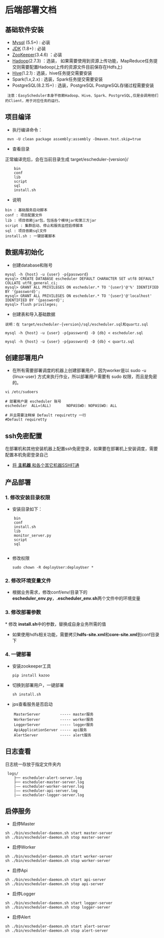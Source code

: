 # 后端部署文档


## 基础软件安装

 * [Mysql](https://blog.csdn.net/u011886447/article/details/79796802) (5.5+) :  必装
 * [JDK](https://www.oracle.com/technetwork/java/javase/downloads/index.html) (1.8+) :  必装
 * [ZooKeeper](https://www.jianshu.com/p/de90172ea680)(3.4.6) ：必装 
 * [Hadoop](https://blog.csdn.net/Evankaka/article/details/51612437)(2.7.3) ：选装， 如果需要使用到资源上传功能，MapReduce任务提交则需要配置Hadoop(上传的资源文件目前保存在Hdfs上)
 * [Hive](https://staroon.pro/2017/12/09/HiveInstall/)(1.2.1) :  选装，hive任务提交需要安装
 * Spark(1.x,2.x) : 选装，Spark任务提交需要安装
 * PostgreSQL(8.2.15+) : 选装，PostgreSQL PostgreSQL存储过程需要安装
 
```
 注意：EasyScheduler本身不依赖Hadoop、Hive、Spark、PostgreSQL,仅是会调用他们的Client，用于对应任务的运行。
```

## 项目编译

* 执行编译命令：

```
 mvn -U clean package assembly:assembly -Dmaven.test.skip=true
```

* 查看目录

正常编译完后，会在当前目录生成 target/escheduler-{version}/

```
    bin
    conf
    lib
    script
    sql
    install.sh
```

- 说明

```
bin : 基础服务启动脚本
conf : 项目配置文件
lib : 项目依赖jar包，包括各个模块jar和第三方jar
script : 集群启动、停止和服务监控启停脚本
sql : 项目依赖sql文件
install.sh : 一键部署脚本
```

  

## 数据库初始化

* 创建database和账号

``` 
mysql -h {host} -u {user} -p{password}
mysql> CREATE DATABASE escheduler DEFAULT CHARACTER SET utf8 DEFAULT COLLATE utf8_general_ci;
mysql> GRANT ALL PRIVILEGES ON escheduler.* TO '{user}'@'%' IDENTIFIED BY '{password}';
mysql> GRANT ALL PRIVILEGES ON escheduler.* TO '{user}'@'localhost' IDENTIFIED BY '{password}';
mysql> flush privileges;
```

* 创建表和导入基础数据

```
说明：在 target/escheduler-{version}/sql/escheduler.sql和quartz.sql

mysql -h {host} -u {user} -p{password} -D {db} < escheduler.sql

mysql -h {host} -u {user} -p{password} -D {db} < quartz.sql
```


## 创建部署用户

- 在所有需要部署调度的机器上创建部署用户，因为worker是以 sudo -u {linux-user} 方式来执行作业，所以部署用户需要有 sudo 权限，而且是免密的。

```部署账号
vi /etc/sudoers

# 部署用户是 escheduler 账号
escheduler  ALL=(ALL)       NOPASSWD: NOPASSWD: ALL

# 并且需要注释掉 Default requiretty 一行
#Default requiretty
```

## ssh免密配置
 在部署机和其他安装机器上配置ssh免密登录，如果要在部署机上安装调度，需要配置本机免密登录自己
 
- [将 **主机器** 和各个其它机器SSH打通](http://geek.analysys.cn/topic/113)

## 产品部署

### 1. 修改安装目录权限

- 安装目录如下：

```
    bin
    conf
    install.sh
    lib
    monitor_server.py
    script
    sql
    
```
- 修改权限

    `sudo chown -R deployUser:deployUser *`

### 2. 修改环境变量文件

- 根据业务需求，修改conf/env/目录下的**escheduler_env.py**，**.escheduler_env.sh**两个文件中的环境变量

### 3. 修改部署参数

​* 修改 **install.sh**中的参数，替换成自身业务所需的值

* 如果使用hdfs相关功能，需要拷贝**hdfs-site.xml**和**core-site.xml**到conf目录下

### 4. 一键部署

- 安装zookeeper工具 

   `pip install kazoo`

- 切换到部署用户，一键部署

    `sh install.sh` 

- jps查看服务是否启动

```aidl
    MasterServer         ----- master服务
    WorkerServer         ----- worker服务
    LoggerServer         ----- logger服务
    ApiApplicationServer ----- api服务
    AlertServer          ----- alert服务
```

## 日志查看
日志统一存放于指定文件夹内

```日志路径
 logs/
    ├── escheduler-alert-server.log
    ├── escheduler-master-server.log
    |—— escheduler-worker-server.log
    |—— escheduler-api-server.log
    |—— escheduler-logger-server.log
```
    
## 启停服务

* 启停Master

```启动master
sh ./bin/escheduler-daemon.sh start master-server
sh ./bin/escheduler-daemon.sh stop master-server
```

* 启停Worker

```
sh ./bin/escheduler-daemon.sh start worker-server
sh ./bin/escheduler-daemon.sh stop worker-server
```

* 启停Api

```
sh ./bin/escheduler-daemon.sh start api-server
sh ./bin/escheduler-daemon.sh stop api-server
```
* 启停Logger

```
sh ./bin/escheduler-daemon.sh start logger-server
sh ./bin/escheduler-daemon.sh stop logger-server
```
* 启停Alert

```
sh ./bin/escheduler-daemon.sh start alert-server
sh ./bin/escheduler-daemon.sh stop alert-server
```

